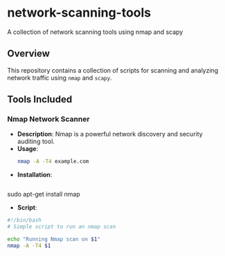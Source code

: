 # network-scanning-tools
A collection of network scanning tools using nmap and scapy

## Overview
This repository contains a collection of scripts for scanning and analyzing network traffic using `nmap` and `scapy`.

## Tools Included

### Nmap Network Scanner
- **Description**: Nmap is a powerful network discovery and security auditing tool.
- **Usage**:
  ```sh
  nmap -A -T4 example.com
- **Installation**:
  ```sh
sudo apt-get install nmap
- **Script**:
```sh
#!/bin/bash
# Simple script to run an nmap scan

echo "Running Nmap scan on $1"
nmap -A -T4 $1










   
